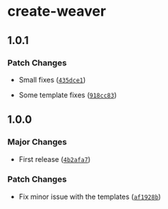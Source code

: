 # create-weaver

## 1.0.1

### Patch Changes

- Small fixes ([`435dce1`](https://github.com/greatsquare0/thy-weaver/commit/435dce1e4d2458615fcbd4aacb58851f5c9c64be))

- Some template fixes ([`918cc83`](https://github.com/greatsquare0/thy-weaver/commit/918cc831d7b63a28cfda40c489556ba37241ea94))

## 1.0.0

### Major Changes

- First release ([`4b2afa7`](https://github.com/greatsquare0/thy-weaver/commit/4b2afa798a11d921e8501111e5d88a272f0eaa20))

### Patch Changes

- Fix minor issue with the templates ([`af1928b`](https://github.com/greatsquare0/thy-weaver/commit/af1928b5bb604c1236c8ad99763adba8608c0aa4))
